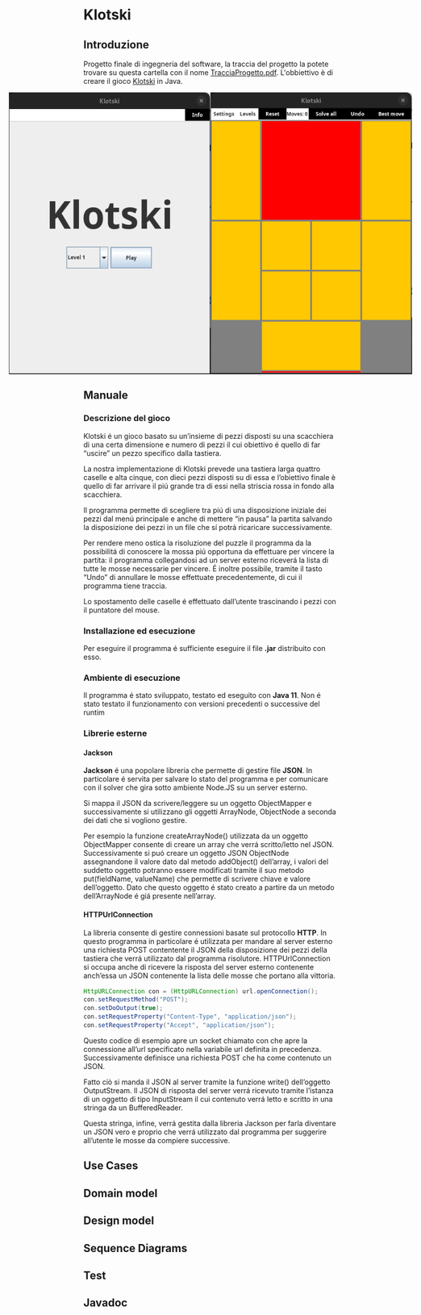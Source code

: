 # Klotski

## Introduzione

Progetto finale di ingegneria del software, la traccia del progetto la potete trovare su questa cartella con il nome [TracciaProgetto.pdf](./TracciaProgetto.pdf). L'obbiettivo è di creare il gioco [Klotski](https://en.wikipedia.org/wiki/Klotski) in Java.

<div style="display: flex; justify-content: center;">
    <img src="./img/Menu.png" alt="Menu" width="400" />
    <img src="./img/Game.png" alt="Game" width="400" />
</div>

## Manuale

###  Descrizione del gioco
Klotski é un gioco basato su un’insieme di pezzi disposti su una scacchiera di una certa dimensione e numero di pezzi il cui obiettivo é quello di far “uscire” un pezzo specifico dalla tastiera.

La nostra implementazione di Klotski prevede una tastiera larga quattro caselle e alta cinque, con dieci pezzi disposti su di essa e l’obiettivo finale è quello di far arrivare il piú grande tra di essi nella striscia rossa in fondo alla scacchiera. 

Il programma permette di scegliere tra piú di una disposizione iniziale dei pezzi dal menú principale e anche di mettere “in pausa” la partita salvando la disposizione dei pezzi in un file che sí potrá ricaricare successivamente.

Per rendere meno ostica la risoluzione del puzzle il programma da la possibilitá di conoscere la mossa piú opportuna da effettuare per vincere la partita: il programma collegandosi ad un server esterno riceverá la lista di tutte le mosse necessarie per vincere. É inoltre possibile, tramite il tasto “Undo” di annullare le mosse effettuate precedentemente, di cui il programma tiene traccia.

Lo spostamento delle caselle é effettuato dall’utente trascinando i pezzi con il puntatore del mouse.

### Installazione ed esecuzione
Per eseguire il programma é sufficiente eseguire il file **.jar** distribuito con esso.

### Ambiente di esecuzione
Il programma é stato sviluppato, testato ed eseguito con **Java 11**. Non é stato testato il funzionamento con versioni precedenti o successive del runtim

### Librerie esterne
#### Jackson
**Jackson** é una popolare libreria che permette di gestire file **JSON**. In particolare é servita per salvare lo stato del programma e per comunicare con il solver che gira sotto ambiente Node.JS su un server esterno.

Si mappa il JSON da scrivere/leggere su un oggetto ObjectMapper e successivamente si utilizzano gli oggetti ArrayNode, ObjectNode a seconda dei dati che si vogliono gestire. 

Per esempio la funzione createArrayNode() utilizzata da un oggetto ObjectMapper consente di creare un array che verrá scritto/letto nel JSON. Successivamente si puó creare un oggetto JSON ObjectNode assegnandone il valore dato dal metodo addObject() dell’array, i valori del suddetto oggetto potranno essere modificati tramite il suo metodo put(fieldName, valueName) che permette di scrivere chiave e valore dell’oggetto. Dato che questo oggetto é stato creato a partire da un metodo dell’ArrayNode é giá presente nell’array.

#### HTTPUrlConnection
La libreria consente di gestire connessioni basate sul protocollo **HTTP**. 
In questo programma in particolare é utilizzata per mandare al server esterno una richiesta POST contentente il JSON della disposizione dei pezzi della tastiera che verrá utilizzato dal programma risolutore. 
HTTPUrlConnection si occupa anche di ricevere la risposta del server esterno contenente anch’essa un JSON contenente la lista delle mosse che portano alla vittoria.

```JAVA
HttpURLConnection con = (HttpURLConnection) url.openConnection();
con.setRequestMethod("POST");
con.setDoOutput(true);
con.setRequestProperty("Content-Type", "application/json");
con.setRequestProperty("Accept", "application/json");
```

Questo codice di esempio apre un socket chiamato con che apre la connessione all’url specificato nella variabile url definita in precedenza.
Successivamente definisce una richiesta POST che ha come contenuto un JSON.

Fatto ciò si manda il JSON al server tramite la funzione write() dell’oggetto OutputStream.
Il JSON di risposta del server verrá ricevuto tramite l’istanza di un oggetto di tipo InputStream il cui contenuto verrá letto e scritto in una stringa da un BufferedReader. 

Questa stringa, infine, verrá gestita dalla libreria Jackson per farla diventare un JSON vero e proprio che verrá utilizzato dal programma per suggerire all’utente le mosse da compiere successive.

## Use Cases

## Domain model

## Design model

## Sequence Diagrams

## Test

## Javadoc 